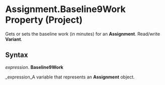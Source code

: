 
# Assignment.Baseline9Work Property (Project)

Gets or sets the baseline work (in minutes) for an  **Assignment**. Read/write  **Variant**.


## Syntax

 _expression_. **Baseline9Work**

 _expression_A variable that represents an  **Assignment** object.

